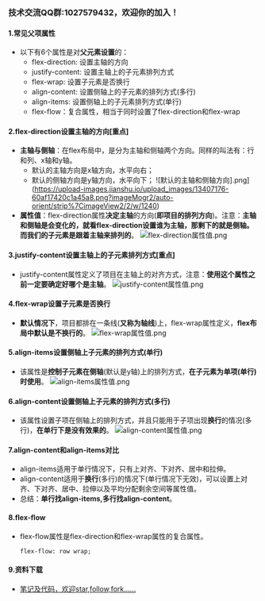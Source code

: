 ### 技术交流QQ群:1027579432，欢迎你的加入！
#### 1.常见父项属性
- 以下有6个属性是对**父元素设置**的：
    - flex-direction: 设置主轴的方向
    - justify-content: 设置主轴上的子元素排列方式
    - flex-wrap: 设置子元素是否换行
    - align-content: 设置侧轴上的子元素的排列方式(多行)
    - align-items: 设置侧轴上的子元素排列方式(单行)
    - flex-flow：复合属性，相当于同时设置了flex-direction和flex-wrap
#### 2.flex-direction设置主轴的方向[重点]
- **主轴与侧轴**：在flex布局中，是分为主轴和侧轴两个方向。同样的叫法有：行和列、x轴和y轴。
    - 默认的主轴方向是x轴方向，水平向右；
    - 默认的侧轴方向是y轴方向，水平向下；
![默认的主轴和侧轴方向].png](https://upload-images.jianshu.io/upload_images/13407176-60af17420c1a45a8.png?imageMogr2/auto-orient/strip%7CimageView2/2/w/1240)
- **属性值**：flex-direction属性**决定主轴**的方向(**即项目的排列方向**)。注意：**主轴和侧轴是会变化的，就看flex-direction设置谁为主轴，那剩下的就是侧轴。而我们的子元素是跟着主轴来排列的**。
![flex-direction属性值.png](https://upload-images.jianshu.io/upload_images/13407176-23280223472a14f3.png?imageMogr2/auto-orient/strip%7CimageView2/2/w/1240)
#### 3.justify-content设置主轴上的子元素排列方式[重点]
- justify-content属性定义了项目在主轴上的对齐方式，注意：**使用这个属性之前一定要确定好哪个是主轴**。
![justify-content属性值.png](https://upload-images.jianshu.io/upload_images/13407176-978935ec2e67c9d0.png?imageMogr2/auto-orient/strip%7CimageView2/2/w/1240)
#### 4.flex-wrap设置子元素是否换行
- **默认情况下**，项目都排在一条线(**又称为轴线**)上，flex-wrap属性定义，**flex布局中默认是不换行的**。
![flex-wrap属性值.png](https://upload-images.jianshu.io/upload_images/13407176-a8190981a1aeaa87.png?imageMogr2/auto-orient/strip%7CimageView2/2/w/1240)
#### 5.align-items设置侧轴上子元素的排列方式(单行)
- 该属性是**控制子元素在侧轴**(默认是y轴)上的排列方式，**在子元素为单项(单行)时使用**。
![align-items属性值.png](https://upload-images.jianshu.io/upload_images/13407176-25197debe31571f6.png?imageMogr2/auto-orient/strip%7CimageView2/2/w/1240)
#### 6.align-content设置侧轴上子元素的排列方式(多行)
- 该属性设置子项在侧轴上的排列方式，并且只能用于子项出现**换行**的情况(多行)，**在单行下是没有效果的**。
![align-content属性值.png](https://upload-images.jianshu.io/upload_images/13407176-7fac02cf1a60e2c6.png?imageMogr2/auto-orient/strip%7CimageView2/2/w/1240)
#### 7.align-content和align-items对比
- align-items适用于单行情况下，只有上对齐、下对齐、居中和拉伸。
- align-content适用于**换行**(多行)的情况下(单行情况下无效)，可以设置上对齐、下对齐、居中、拉伸以及平均分配剩余空间等属性值。
- 总结：**单行找align-items,多行找align-content**。
#### 8.flex-flow
- flex-flow属性是flex-direction和flex-wrap属性的复合属性。
    ```
    flex-flow: row wrap;
    ```
#### 9.资料下载
- [笔记及代码，欢迎star,follow,fork......](https://github.com/cdlwhm1217096231/HTML_CSS_JavaScript/tree/master/CSS3/01%E7%A7%BB%E5%8A%A8%E7%AB%AF%E5%B8%83%E5%B1%80%E5%9F%BA%E7%A1%80%E4%B9%8B%E6%B5%81%E5%BC%8F%E5%B8%83%E5%B1%80)